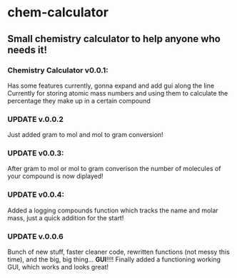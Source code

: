 # **chem-calculator**
## **Small chemistry calculator to help anyone who needs it!**
### **Chemistry Calculator v0.0.1:**
Has some features currently, gonna expand and add gui along the line
Currently for storing atomic mass numbers and using them to calculate the percentage they make up in a certain compound
### **UPDATE v.0.0.2**
Just added gram to mol and mol to gram conversion!
### **UPDATE v0.0.3:**
After gram to mol or mol to gram converison the number of molecules of your compound is now diplayed!
### **UPDATE v0.0.4:**
Added a logging compounds function which tracks the name and molar mass, just a quick addition for the start!
### **UPDATE v.0.0.6**
Bunch of new stuff, faster cleaner code, rewritten functions (not messy this time), and the big, big thing... **GUI**!!!!
Finally added a functioning working GUI, which works and looks great!
